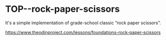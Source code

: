 # TOP--rock-paper-scissors

It's a simple implementation of grade-school classic “rock paper scissors”. 

https://www.theodinproject.com/lessons/foundations-rock-paper-scissors
